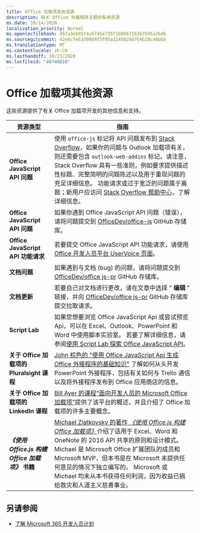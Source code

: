 ```yaml
---
title: Office 加载项其他资源
description: 有关 Office 外接程序主题的有用资源
ms.date: 10/14/2020
localization_priority: Normal
ms.openlocfilehash: d5fa3eb95f4c6745e735f1b8667fb3b7b95a2bdb
ms.sourcegitcommit: 42e6cfe51d99d4f3f05a3245829d764b28c46bbb
ms.translationtype: MT
ms.contentlocale: zh-CN
ms.lasthandoff: 10/23/2020
ms.locfileid: "48740810"
---
```

# <a name="office-add-ins-additional-resources"></a>Office 加载项其他资源

这些资源提供了有关 Office 加载项开发的其他信息和支持。

|**资源类型**|**指南**|
|-----------------|------------|
|**Office JavaScript API 问题** | 使用 `office-js` 标记将 API 问题发布到 [Stack Overflow](https://stackoverflow.com/questions/tagged/office-js)，如果你的问题与 Outlook 加载项有关，则还需要包含 `outlook-web-addins` 标记。请注意，Stack Overflow 具有一些准则，例如要求提供描述性标题、完整简明的问题陈述以及用于重现问题的充足详细信息。 功能请求或过于宽泛的问题属于离题；新用户应访问 [Stack Overflow 帮助中心](https://stackoverflow.com/help/how-to-ask)，了解详细信息。|
|**Office JavaScript API 问题**| 如果你遇到 Office JavaScript API 问题（错误），请将问题提交到 <a href="https://github.com/officedev/office-js/issues" target="_blank">OfficeDev/office-js</a> GitHub 存储库。|
|**Office JavaScript API 功能请求**| 若要提交 Office JavaScript API 功能请求，请使用 <a href="https://officespdev.uservoice.com/" target="_blank">Office 开发人员平台 UserVoice 页面</a>。|
|**文档问题**| 如果遇到与文档 (bug) 的问题，请将问题提交到 <a href="https://github.com/officedev/office-js-docs-pr/issues" target="_blank">OfficeDev/office js-pr</a> GitHub 存储库。|
|**文档更新**| 若要自己对文档进行更改，请在文章中选择 " **编辑** " 链接，并向 <a href="https://github.com/officedev/office-js-docs-pr" target="_blank">OfficeDev/office js-pr</a> GitHub 存储库提交拉取请求。|
|**Script Lab**| 如果您想要浏览 Office JavaScript Api 或尝试预览 Api，可以在 Excel、Outlook、PowerPoint 和 Word 中使用脚本实验室。 若要了解详细信息，请参阅[使用 Script Lab 探索 Office JavaScript API](../overview/explore-with-script-lab.md)。 |
|**关于 Office 加载项的 Pluralsight 课程**| <a href="https://www.pluralsight.com/courses/build-office-addins-js-api" target="_blank">John 棕色的 "使用 Office JavaScript Api 生成 Office 外接程序的基础知识"</a> 了解如何从头开发 PowerPoint 外接程序，包括有关如何与 Trello 通信以及将外接程序发布到 Office 应用商店的信息。|
|**关于 Office 加载项的 LinkedIn 课程**| <a href="https://www.linkedin.com/learning/microsoft-office-add-ins-for-developers/microsoft-office-add-ins?u=3322">Bill Ayer 的课程“面向开发人员的 Microsoft Office 加载项”</a>提供了该平台的概述，并且介绍了 Office 加载项的许多主要概念。|
|**_《使用 Office.js 构建 Office 加载项》_ 书籍**| <a href="https://leanpub.com/buildingofficeaddins">Michael Zlatkovsky 的著作 *《使用 Office.js 构建 Office 加载项》*</a>介绍了适用于 Excel、Word 和 OneNote 的 2016 API 共享的原则和设计模式。 Michael 是 Microsoft Office 扩展团队的成员和 Microsoft MVP，但本书是在 Microsoft 未提供任何意见的情况下独立编写的。 Microsoft 或 Michael 均未从本书获得任何利润，因为收益已捐给救灾和人道主义慈善事业。|

## <a name="see-also"></a>另请参阅
- [了解 Microsoft 365 开发人员计划](https://developer.microsoft.com/microsoft-365/dev-program)